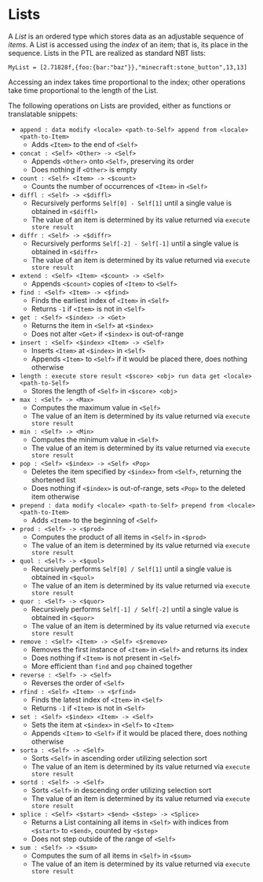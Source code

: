 # Lists

A _List_ is an ordered type which stores data as an adjustable sequence of _items_. A List is accessed using the _index_ of an item; that is, its place in the sequence. Lists in the PTL are realized as standard NBT lists:
```
MyList = [2.71828f,{foo:{bar:"baz"}},"minecraft:stone_button",13,13]
```
Accessing an index takes time proportional to the index; other operations take time proportional to the length of the List.

The following operations on Lists are provided, either as functions or translatable snippets:
* `append : data modify <locale> <path-to-Self> append from <locale> <path-to-Item>`
  * Adds `<Item>` to the end of `<Self>`
* `concat : <Self> <Other> -> <Self>`
  * Appends `<Other>` onto `<Self>`, preserving its order
  * Does nothing if `<Other>` is empty
* `count : <Self> <Item> -> <$count>`
  * Counts the number of occurrences of `<Item>` in `<Self>`
* `diffl : <Self> -> <$diffl>`
  * Recursively performs `Self[0] - Self[1]` until a single value is obtained in `<$diffl>`
  * The value of an item is determined by its value returned via `execute store result`
* `diffr : <Self> -> <$diffr>`
  * Recursively performs `Self[-2] - Self[-1]` until a single value is obtained in `<$diffr>`
  * The value of an item is determined by its value returned via `execute store result`
* `extend : <Self> <Item> <$count> -> <Self>`
  * Appends `<$count>` copies of `<Item>` to `<Self>`
* `find : <Self> <Item> -> <$find>`
  * Finds the earliest index of `<Item>` in `<Self>`
  * Returns `-1` if `<Item>` is not in `<Self>`
* `get : <Self> <$index> -> <Get>`
  * Returns the item in `<Self>` at `<$index>`
  * Does not alter `<Get>` if `<$index>` is out-of-range
* `insert : <Self> <$index> <Item> -> <Self>`
  * Inserts `<Item>` at `<$index>` in `<Self>`
  * Appends `<Item>` to `<Self>` if it would be placed there, does nothing otherwise
* `length : execute store result <$score> <obj> run data get <locale> <path-to-Self>`
  * Stores the length of `<Self>` in `<$score> <obj>`
* `max : <Self> -> <Max>`
  * Computes the maximum value in `<Self>`
  * The value of an item is determined by its value returned via `execute store result`
* `min : <Self> -> <Min>`
  * Computes the minimum value in `<Self>`
  * The value of an item is determined by its value returned via `execute store result`
* `pop : <Self> <$index> -> <Self> <Pop>`
  * Deletes the item specified by `<$index>` from `<Self>`, returning the shortened list
  * Does nothing if `<$index>` is out-of-range, sets `<Pop>` to the deleted item otherwise
* `prepend : data modify <locale> <path-to-Self> prepend from <locale> <path-to-Item>`
  * Adds `<Item>` to the beginning of `<Self>`
* `prod : <Self> -> <$prod>`
  * Computes the product of all items in `<Self>` in `<$prod>`
  * The value of an item is determined by its value returned via `execute store result`
* `quol : <Self> -> <$quol>`
  * Recursively performs `Self[0] / Self[1]` until a single value is obtained in `<$quol>`
  * The value of an item is determined by its value returned via `execute store result`
* `quor : <Self> -> <$quor>`
  * Recursively performs `Self[-1] / Self[-2]` until a single value is obtained in `<$quor>`
  * The value of an item is determined by its value returned via `execute store result`
* `remove : <Self> <Item> -> <Self> <$remove>`
  * Removes the first instance of `<Item>` in `<Self>` and returns its index
  * Does nothing if `<Item>` is not present in `<Self>`
  * More efficient than `find` and `pop` chained together
* `reverse : <Self> -> <Self>`
  * Reverses the order of `<Self>`
* `rfind : <Self> <Item> -> <$rfind>`
  * Finds the latest index of `<Item>` in `<Self>`
  * Returns `-1` if `<Item>` is not in `<Self>`
* `set : <Self> <$index> <Item> -> <Self>`
  * Sets the item at `<$index>` in `<Self>` to `<Item>`
  * Appends `<Item>` to `<Self>` if it would be placed there, does nothing otherwise
* `sorta : <Self> -> <Self>`
  * Sorts `<Self>` in ascending order utilizing selection sort
  * The value of an item is determined by its value returned via `execute store result`
* `sortd : <Self> -> <Self>`
  * Sorts `<Self>` in descending order utilizing selection sort
  * The value of an item is determined by its value returned via `execute store result`
* `splice : <Self> <$start> <$end> <$step> -> <Splice>`
  * Returns a List containing all items in `<Self>` with indices from `<$start>` to `<$end>`, counted by `<$step>`
  * Does not step outside of the range of `<Self>`
* `sum : <Self> -> <$sum>`
  * Computes the sum of all items in `<Self>` in `<$sum>`
  * The value of an item is determined by its value returned via `execute store result`
